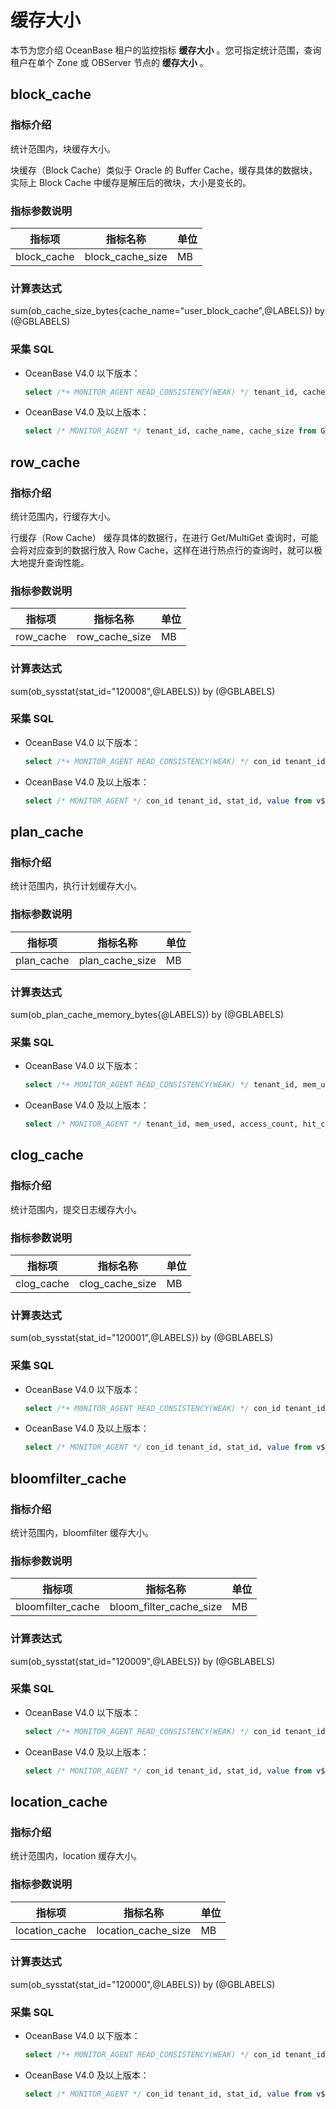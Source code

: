 # 缓存大小

本节为您介绍 OceanBase 租户的监控指标 **缓存大小** 。您可指定统计范围，查询租户在单个 Zone 或 OBServer 节点的 **缓存大小** 。

## block_cache

### 指标介绍

统计范围内，块缓存大小。

块缓存（Block Cache）类似于 Oracle 的 Buffer Cache，缓存具体的数据块，实际上 Block Cache 中缓存是解压后的微块，大小是变长的。

### 指标参数说明

|   **指标项**   |     **指标名称**     | **单位** |
|-------------|------------------|--------|
| block_cache | block_cache_size | MB     |

### 计算表达式

sum(ob_cache_size_bytes{cache_name="user_block_cache",@LABELS}) by (@GBLABELS)

### 采集 SQL

* OceanBase V4.0 以下版本：

  ```sql
  select /*+ MONITOR_AGENT READ_CONSISTENCY(WEAK) */ tenant_id, cache_name, cache_size from __all_virtual_kvcache_info where svr_ip = ? and svr_port = ?
  ```

* OceanBase V4.0 及以上版本：

  ```sql
  select /* MONITOR_AGENT */ tenant_id, cache_name, cache_size from GV$OB_KVCACHE where svr_ip = ? and svr_port = ?
  ```

## row_cache

### 指标介绍

统计范围内，行缓存大小。

行缓存（Row Cache） 缓存具体的数据行，在进行 Get/MultiGet 查询时，可能会将对应查到的数据行放入 Row Cache，这样在进行热点行的查询时，就可以极大地提升查询性能。

### 指标参数说明

|  **指标项**  |    **指标名称**    | **单位** |
|-----------|----------------|--------|
| row_cache | row_cache_size | MB     |

### 计算表达式

sum(ob_sysstat{stat_id="120008",@LABELS}) by (@GBLABELS)

### 采集 SQL

* OceanBase V4.0 以下版本：

  ```sql
  select /*+ MONITOR_AGENT READ_CONSISTENCY(WEAK) */ con_id tenant_id, stat_id, value from v$sysstat where stat_id IN (120008) and (con_id > 1000 or con_id = 1) and class < 1000
  ```

* OceanBase V4.0 及以上版本：

  ```sql
  select /* MONITOR_AGENT */ con_id tenant_id, stat_id, value from v$sysstat, DBA_OB_TENANTS where stat_id IN (120008) and (con_id > 1000 or con_id = 1) and class < 1000
  ```

## plan_cache

### 指标介绍

统计范围内，执行计划缓存大小。

### 指标参数说明

|  **指标项**   |    **指标名称**     | **单位** |
|------------|-----------------|--------|
| plan_cache | plan_cache_size | MB     |

### 计算表达式

sum(ob_plan_cache_memory_bytes{@LABELS}) by (@GBLABELS)

### 采集 SQL

* OceanBase V4.0 以下版本：

  ```sql
  select /*+ MONITOR_AGENT READ_CONSISTENCY(WEAK) */ tenant_id, mem_used, access_count, hit_count from v$plan_cache_stat
  ```

* OceanBase V4.0 及以上版本：

  ```sql
  select /* MONITOR_AGENT */ tenant_id, mem_used, access_count, hit_count from V$OB_PLAN_CACHE_STAT
  ```

## clog_cache

### 指标介绍

统计范围内，提交日志缓存大小。

### 指标参数说明

|  **指标项**   |    **指标名称**     | **单位** |
|------------|-----------------|--------|
| clog_cache | clog_cache_size | MB     |

### 计算表达式

sum(ob_sysstat{stat_id="120001",@LABELS}) by (@GBLABELS)

### 采集 SQL

* OceanBase V4.0 以下版本：

  ```sql
  select /*+ MONITOR_AGENT READ_CONSISTENCY(WEAK) */ con_id tenant_id, stat_id, value from v$sysstat where stat_id IN (120001) and (con_id > 1000 or con_id = 1) and class < 1000
  ```

* OceanBase V4.0 及以上版本：

  ```sql
  select /* MONITOR_AGENT */ con_id tenant_id, stat_id, value from v$sysstat, DBA_OB_TENANTS where stat_id IN (120001) and (con_id > 1000 or con_id = 1) and class < 1000
  ```

## bloomfilter_cache

### 指标介绍

统计范围内，bloomfilter 缓存大小。

### 指标参数说明

|      **指标项**      |        **指标名称**         | **单位** |
|-------------------|-------------------------|--------|
| bloomfilter_cache | bloom_filter_cache_size | MB     |

### 计算表达式

sum(ob_sysstat{stat_id="120009",@LABELS}) by (@GBLABELS)

### 采集 SQL

* OceanBase V4.0 以下版本：

  ```sql
  select /*+ MONITOR_AGENT READ_CONSISTENCY(WEAK) */ con_id tenant_id, stat_id, value from v$sysstat where stat_id IN (120009) and (con_id > 1000 or con_id = 1) and class < 1000
  ```

* OceanBase V4.0 及以上版本：

  ```sql
  select /* MONITOR_AGENT */ con_id tenant_id, stat_id, value from v$sysstat, DBA_OB_TENANTS where stat_id IN (120009) and (con_id > 1000 or con_id = 1) and class < 1000
  ```

## location_cache

### 指标介绍

统计范围内，location 缓存大小。

### 指标参数说明

|    **指标项**     |      **指标名称**       | **单位** |
|----------------|---------------------|--------|
| location_cache | location_cache_size | MB     |

### 计算表达式

sum(ob_sysstat{stat_id="120000",@LABELS}) by (@GBLABELS)

### 采集 SQL

* OceanBase V4.0 以下版本：

  ```sql
  select /*+ MONITOR_AGENT READ_CONSISTENCY(WEAK) */ con_id tenant_id, stat_id, value from v$sysstat where stat_id IN (120000) and (con_id > 1000 or con_id = 1) and class < 1000
  ```

* OceanBase V4.0 及以上版本：

  ```sql
  select /* MONITOR_AGENT */ con_id tenant_id, stat_id, value from v$sysstat, DBA_OB_TENANTS where stat_id IN (120000) and (con_id > 1000 or con_id = 1) and class < 1000
  ```
